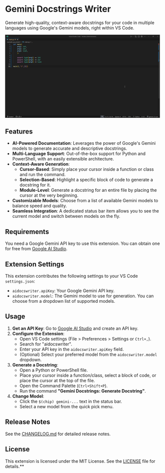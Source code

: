 # Gemini Docstrings Writer

Generate high-quality, context-aware docstrings for your code in multiple languages using Google's Gemini models, right within VS Code.

![Demo](https://raw.githubusercontent.com/amburgao/aidocswriter/master/assets/demo.gif)

## Features

- **AI-Powered Documentation**: Leverages the power of Google's Gemini models to generate accurate and descriptive docstrings.
- **Multi-Language Support**: Out-of-the-box support for Python and PowerShell, with an easily extensible architecture.
- **Context-Aware Generation**:
  - **Cursor-Based**: Simply place your cursor inside a function or class and run the command.
  - **Selection-Based**: Highlight a specific block of code to generate a docstring for it.
  - **Module-Level**: Generate a docstring for an entire file by placing the cursor at the very beginning.
- **Customizable Models**: Choose from a list of available Gemini models to balance speed and quality.
- **Seamless Integration**: A dedicated status bar item allows you to see the current model and switch between models on the fly.

## Requirements

You need a Google Gemini API key to use this extension. You can obtain one for free from [Google AI Studio](https://aistudio.google.com/app/apikey).

## Extension Settings

This extension contributes the following settings to your VS Code `settings.json`:

- `aidocswriter.apiKey`: Your Google Gemini API key.
- `aidocswriter.model`: The Gemini model to use for generation. You can choose from a dropdown list of supported models.

## Usage

1. **Get an API Key**: Go to [Google AI Studio](https://aistudio.google.com/app/apikey) and create an API key.
2. **Configure the Extension**:
    - Open VS Code settings (File > Preferences > Settings or `Ctrl+,`).
    - Search for "aidocswriter".
    - Enter your API key in the `aidocswriter.apiKey` field.
    - (Optional) Select your preferred model from the `aidocswriter.model` dropdown.
3. **Generate a Docstring**:
    - Open a Python or PowerShell file.
    - Place your cursor inside a function/class, select a block of code, or place the cursor at the top of the file.
    - Open the Command Palette (`Ctrl+Shift+P`).
    - Run the command **"Gemini Docstrings: Generate Docstring"**.
4. **Change Model**:
    - Click the `$(chip) gemini-...` text in the status bar.
    - Select a new model from the quick pick menu.

## Release Notes

See the [CHANGELOG.md](CHANGELOG.md) for detailed release notes.

## License

This extension is licensed under the MIT License. See the [LICENSE](LICENSE) file for details.**
